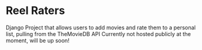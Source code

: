# Reel Raters

Django Project that allows users to add movies and rate them to a personal list, pulling from the TheMovieDB API
Currently not hosted publicly at the moment, will be up soon!
